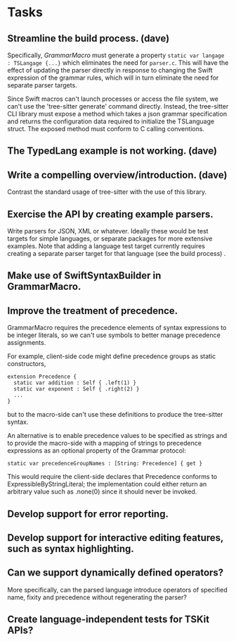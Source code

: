 # Tasks


## Streamline the build process. (dave)

Specifically, *GrammarMacro* must generate a property `static var langage : TSLangage {...}` which eliminates the need for `parser.c`. This will have the effect of updating the parser directly in response to changing the Swift expression of the grammar rules, which will in turn eliminate the need for separate parser targets.

Since Swift macros can't launch processes or access the file system, we can't use the 'tree-sitter generate' command directly. Instead, the tree-sitter CLI library must expose a method which takes a json grammar specification and returns the configuration data required to initialize the TSLanguage struct. The exposed method must conform to C calling conventions.


## The TypedLang example is not working. (dave)


## Write a compelling overview/introduction. (dave)

Contrast the standard usage of tree-sitter with the use of this library.


## Exercise the API by creating example parsers.

Write parsers for JSON, XML or whatever.
Ideally these would be test targets for simple languages, or separate packages for more extensive examples.
Note that adding a language test target currently requires creating a separate parser target for that language (see the build process) .


## Make use of SwiftSyntaxBuilder in GrammarMacro.


## Improve the treatment of precedence.

GrammarMacro requires the precedence elements of syntax expressions to be integer literals, so we can't use symbols to better manage precedence assignments. 

For example, client-side code might define precedence groups as static constructors,
  ```
  extension Precedence {
    static var addition : Self { .left(1) }
    static var exponent : Self { .right(2) }
    ...
  }
  ```
but to the macro-side can't use these definitions to produce the tree-sitter syntax.

An alternative is to enable precedence values to be specified as strings and to provide the macro-side with a mapping of strings to precedence expressions as an optional property of the Grammar protocol:
  ```
  static var precedenceGroupNames : [String: Precedence] { get }
  ```
This would require the client-side declares that Precedence conforms to ExpressibleByStringLiteral; the implementation could either return an arbitrary value such as .none(0) since it should never be invoked.


## Develop support for error reporting.


## Develop support for interactive editing features, such as syntax highlighting.


## Can we support dynamically defined operators?

More specifically, can the parsed language introduce operators of specified name, fixity and precedence without regenerating the parser?


## Create language-independent tests for TSKit APIs?
